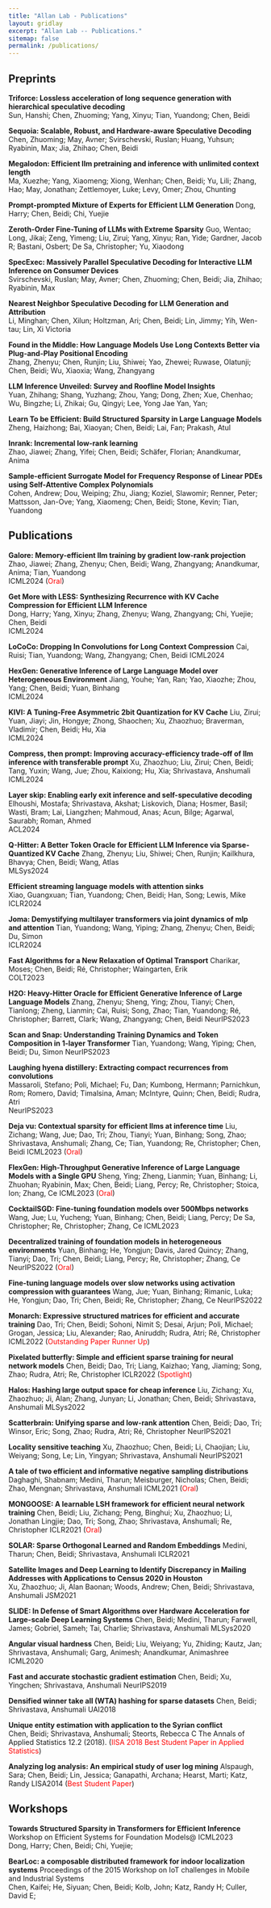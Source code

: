 ```yaml
---
title: "Allan Lab - Publications"
layout: gridlay
excerpt: "Allan Lab -- Publications."
sitemap: false
permalink: /publications/
---
```


## Preprints

**Triforce: Lossless acceleration of long sequence generation with hierarchical speculative decoding**  
Sun, Hanshi; Chen, Zhuoming; Yang, Xinyu; Tian, Yuandong; Chen, Beidi 

**Sequoia: Scalable, Robust, and Hardware-aware Speculative Decoding**    
Chen, Zhuoming; May, Avner; Svirschevski, Ruslan; Huang, Yuhsun; Ryabinin, Max; Jia, Zhihao; Chen, Beidi

**Megalodon: Efficient llm pretraining and inference with unlimited context length**  
Ma, Xuezhe; Yang, Xiaomeng; Xiong, Wenhan; Chen, Beidi; Yu, Lili; Zhang, Hao; May, Jonathan; Zettlemoyer, Luke; Levy, Omer; Zhou, Chunting

**Prompt-prompted Mixture of Experts for Efficient LLM Generation**
Dong, Harry; Chen, Beidi; Chi, Yuejie

**Zeroth-Order Fine-Tuning of LLMs with Extreme Sparsity**
Guo, Wentao; Long, Jikai; Zeng, Yimeng; Liu, Zirui; Yang, Xinyu; Ran, Yide; Gardner, Jacob R; Bastani, Osbert; De Sa, Christopher; Yu, Xiaodong

**SpecExec: Massively Parallel Speculative Decoding for Interactive LLM Inference on Consumer Devices**  
Svirschevski, Ruslan; May, Avner; Chen, Zhuoming; Chen, Beidi; Jia, Zhihao; Ryabinin, Max

**Nearest Neighbor Speculative Decoding for LLM Generation and Attribution**  
Li, Minghan; Chen, Xilun; Holtzman, Ari; Chen, Beidi; Lin, Jimmy; Yih, Wen-tau; Lin, Xi Victoria 

**Found in the Middle: How Language Models Use Long Contexts Better via Plug-and-Play Positional Encoding**   
Zhang, Zhenyu; Chen, Runjin; Liu, Shiwei; Yao, Zhewei; Ruwase, Olatunji; Chen, Beidi; Wu, Xiaoxia; Wang, Zhangyang 

**LLM Inference Unveiled: Survey and Roofline Model Insights**    
Yuan, Zhihang; Shang, Yuzhang; Zhou, Yang; Dong, Zhen; Xue, Chenhao; Wu, Bingzhe; Li, Zhikai; Gu, Qingyi; Lee, Yong Jae Yan, Yan; 

**Learn To be Efficient: Build Structured Sparsity in Large Language Models**    
Zheng, Haizhong; Bai, Xiaoyan; Chen, Beidi; Lai, Fan; Prakash, Atul 

**Inrank: Incremental low-rank learning**    
Zhao, Jiawei; Zhang, Yifei; Chen, Beidi; Schäfer, Florian; Anandkumar, Anima

**Sample-efficient Surrogate Model for Frequency Response of Linear PDEs using Self-Attentive Complex Polynomials**    
Cohen, Andrew; Dou, Weiping; Zhu, Jiang; Koziel, Slawomir; Renner, Peter; Mattsson, Jan-Ove; Yang, Xiaomeng; Chen, Beidi; Stone, Kevin; Tian, Yuandong

## Publications

**Galore: Memory-efficient llm training by gradient low-rank projection** 
Zhao, Jiawei; Zhang, Zhenyu; Chen, Beidi; Wang, Zhangyang; Anandkumar, Anima; Tian, Yuandong  
ICML2024 (<font color=Red>Oral</font>)

**Get More with LESS: Synthesizing Recurrence with KV Cache Compression for Efficient LLM Inference**  
Dong, Harry; Yang, Xinyu; Zhang, Zhenyu; Wang, Zhangyang; Chi, Yuejie; Chen, Beidi  
ICML2024

**LoCoCo: Dropping In Convolutions for Long Context Compression**
Cai, Ruisi; Tian, Yuandong; Wang, Zhangyang; Chen, Beidi
ICML2024

**HexGen: Generative Inference of Large Language Model over Heterogeneous Environment**
Jiang, Youhe; Yan, Ran; Yao, Xiaozhe; Zhou, Yang; Chen, Beidi; Yuan, Binhang  
ICML2024

**KIVI: A Tuning-Free Asymmetric 2bit Quantization for KV Cache** 
Liu, Zirui; Yuan, Jiayi; Jin, Hongye; Zhong, Shaochen; Xu, Zhaozhuo; Braverman, Vladimir; Chen, Beidi; Hu, Xia  
ICML2024

**Compress, then prompt: Improving accuracy-efficiency trade-off of llm inference with transferable prompt**
Xu, Zhaozhuo; Liu, Zirui; Chen, Beidi; Tang, Yuxin; Wang, Jue; Zhou, Kaixiong; Hu, Xia; Shrivastava, Anshumali
ICML2024

**Layer skip: Enabling early exit inference and self-speculative decoding**
Elhoushi, Mostafa; Shrivastava, Akshat; Liskovich, Diana; Hosmer, Basil; Wasti, Bram; Lai, Liangzhen; Mahmoud, Anas; Acun, Bilge; Agarwal, Saurabh; Roman, Ahmed  
ACL2024

**Q-Hitter: A Better Token Oracle for Efficient LLM Inference via Sparse-Quantized KV Cache** 
Zhang, Zhenyu; Liu, Shiwei; Chen, Runjin; Kailkhura, Bhavya; Chen, Beidi; Wang, Atlas  
MLSys2024 

**Efficient streaming language models with attention sinks**    
Xiao, Guangxuan; Tian, Yuandong; Chen, Beidi; Han, Song; Lewis, Mike  
ICLR2024

**Joma: Demystifying multilayer transformers via joint dynamics of mlp and attention**
Tian, Yuandong; Wang, Yiping; Zhang, Zhenyu; Chen, Beidi; Du, Simon  
ICLR2024 

**Fast Algorithms for a New Relaxation of Optimal Transport** 
Charikar, Moses; Chen, Beidi; Ré, Christopher; Waingarten, Erik  
COLT2023

**H2O: Heavy-Hitter Oracle for Efficient Generative Inference of Large Language Models**
Zhang, Zhenyu; Sheng, Ying; Zhou, Tianyi; Chen, Tianlong; Zheng, Lianmin; Cai, Ruisi; Song, Zhao; Tian, Yuandong; Ré, Christopher; Barrett, Clark; Wang, Zhangyang; Chen, Beidi
NeurIPS2023

**Scan and Snap: Understanding Training Dynamics and Token Composition in 1-layer Transformer** 
Tian, Yuandong; Wang, Yiping; Chen, Beidi; Du, Simon
NeurIPS2023

**Laughing hyena distillery: Extracting compact recurrences from convolutions**  
Massaroli, Stefano; Poli, Michael; Fu, Dan; Kumbong, Hermann; Parnichkun, Rom; Romero, David; Timalsina, Aman; McIntyre, Quinn; Chen, Beidi; Rudra, Atri  
NeurIPS2023   

**Deja vu: Contextual sparsity for efficient llms at inference time**
Liu, Zichang; Wang, Jue; Dao, Tri; Zhou, Tianyi; Yuan, Binhang; Song, Zhao; Shrivastava, Anshumali; Zhang, Ce; Tian, Yuandong; Re, Christopher; Chen, Beidi
ICML2023 (<font color=Red>Oral</font>)

**FlexGen: High-Throughput Generative Inference of Large Language Models with a Single GPU**
Sheng, Ying; Zheng, Lianmin; Yuan, Binhang; Li, Zhuohan; Ryabinin, Max; Chen, Beidi; Liang, Percy; Re, Christopher; Stoica, Ion; Zhang, Ce
ICML2023 (<font color=Red>Oral</font>)

**CocktailSGD: Fine-tuning foundation models over 500Mbps networks**
Wang, Jue; Lu, Yucheng; Yuan, Binhang; Chen, Beidi; Liang, Percy; De Sa, Christopher; Re, Christopher; Zhang, Ce
ICML2023

**Decentralized training of foundation models in heterogeneous environments**
Yuan, Binhang; He, Yongjun; Davis, Jared Quincy; Zhang, Tianyi; Dao, Tri; Chen, Beidi; Liang, Percy; Re, Christopher; Zhang, Ce
NeurIPS2022 (<font color=Red>Oral</font>)

**Fine-tuning language models over slow networks using activation compression with guarantees** 
Wang, Jue; Yuan, Binhang; Rimanic, Luka; He, Yongjun; Dao, Tri; Chen, Beidi; Re, Christopher; Zhang, Ce
NeurIPS2022

**Monarch: Expressive structured matrices for efficient and accurate training**
Dao, Tri; Chen, Beidi; Sohoni, Nimit S; Desai, Arjun; Poli, Michael; Grogan, Jessica; Liu, Alexander; Rao, Aniruddh; Rudra, Atri; Ré, Christopher
ICML2022 (<font color=Red>Outstanding Paper Runner Up</font>)

**Pixelated butterfly: Simple and efficient sparse training for neural network models** 
Chen, Beidi; Dao, Tri; Liang, Kaizhao; Yang, Jiaming; Song, Zhao; Rudra, Atri; Re, Christopher
ICLR2022 (<font color=Red>Spotlight</font>)

**Halos: Hashing large output space for cheap inference**
Liu, Zichang; Xu, Zhaozhuo; Ji, Alan; Zhang, Junyan; Li, Jonathan; Chen, Beidi; Shrivastava, Anshumali
MLSys2022

**Scatterbrain: Unifying sparse and low-rank attention** 
Chen, Beidi; Dao, Tri; Winsor, Eric; Song, Zhao; Rudra, Atri; Ré, Christopher
NeurIPS2021

**Locality sensitive teaching**
Xu, Zhaozhuo; Chen, Beidi; Li, Chaojian; Liu, Weiyang; Song, Le; Lin, Yingyan; Shrivastava, Anshumali
NeurIPS2021

**A tale of two efficient and informative negative sampling distributions**
Daghaghi, Shabnam; Medini, Tharun; Meisburger, Nicholas; Chen, Beidi; Zhao, Mengnan; Shrivastava, Anshumali
ICML2021 (<font color=Red>Oral</font>)

**MONGOOSE: A learnable LSH framework for efficient neural network training**
Chen, Beidi; Liu, Zichang; Peng, Binghui; Xu, Zhaozhuo; Li, Jonathan Lingjie; Dao, Tri; Song, Zhao; Shrivastava, Anshumali; Re, Christopher
ICLR2021 (<font color=Red>Oral</font>)

**SOLAR: Sparse Orthogonal Learned and Random Embeddings**
Medini, Tharun; Chen, Beidi; Shrivastava, Anshumali 
ICLR2021

**Satellite Images and Deep Learning to Identify Discrepancy in Mailing Addresses with Applications to Census 2020 in Houston**  
Xu, Zhaozhuo; Ji, Alan Baonan; Woods, Andrew; Chen, Beidi; Shrivastava, Anshumali
JSM2021 

**SLIDE: In Defense of Smart Algorithms over Hardware Acceleration for Large-scale Deep Learning Systems**
Chen, Beidi; Medini, Tharun; Farwell, James; Gobriel, Sameh; Tai, Charlie; Shrivastava, Anshumali
MLSys2020

**Angular visual hardness** 
Chen, Beidi; Liu, Weiyang; Yu, Zhiding; Kautz, Jan; Shrivastava, Anshumali; Garg, Animesh; Anandkumar, Animashree  
ICML2020

**Fast and accurate stochastic gradient estimation** 
Chen, Beidi; Xu, Yingchen; Shrivastava, Anshumali
NeurIPS2019 

**Densified winner take all (WTA) hashing for sparse datasets**
Chen, Beidi; Shrivastava, Anshumali
UAI2018

**Unique entity estimation with application to the Syrian conflict**  
Chen, Beidi; Shrivastava, Anshumali; Steorts, Rebecca C
The Annals of Applied Statistics 12.2 (2018). (<font color=Red>IISA 2018 Best Student Paper in Applied Statistics</font>)

**Analyzing log analysis: An empirical study of user log mining**
Alspaugh, Sara; Chen, Beidi; Lin, Jessica; Ganapathi, Archana; Hearst, Marti; Katz, Randy
LISA2014 (<font color=Red>Best Student Paper</font>)

## Workshops

**Towards Structured Sparsity in Transformers for Efficient Inference** Workshop on Efficient Systems for Foundation Models@ ICML2023  
Dong, Harry; Chen, Beidi; Chi, Yuejie; 

**BearLoc: a composable distributed framework for indoor localization systems** Proceedings of the 2015 Workshop on IoT challenges in Mobile and Industrial Systems  
Chen, Kaifei; He, Siyuan; Chen, Beidi; Kolb, John; Katz, Randy H; Culler, David E; 


 
